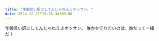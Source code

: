 ```yaml
---
title: "年齢言い訳にしてんじゃねえよオッサン。"
date: 2024-12-21T15:36:34+09:00
---
```

年齢言い訳にしてんじゃねえよオッサン。
誰かを守りたいのは、誰だって一緒だ！
